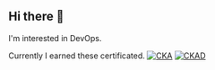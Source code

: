 ## Hi there 👋
I'm interested in DevOps.

Currently I earned these certificated.
[![CKA](https://images.credly.com/size/340x340/images/8b8ed108-e77d-4396-ac59-2504583b9d54/cka_from_cncfsite__281_29.png)](https://www.credly.com/badges/c6bcd970-4980-4b55-9c1e-1e31775ac633/public_url)
[![CKAD](https://images.credly.com/size/340x340/images/cc8adc83-1dc6-4d57-8e20-22171247e052/blob)](https://www.credly.com/badges/58c2ba35-7ae6-4ab2-af12-db90b8ead548/public_url)
<!--
**galaxyhm/galaxyhm** is a ✨ _special_ ✨ repository because its `README.md` (this file) appears on your GitHub profile.

Here are some ideas to get you started:

- 🔭 I’m currently working on ...
- 🌱 I’m currently learning ...
- 👯 I’m looking to collaborate on ...
- 🤔 I’m looking for help with ...
- 💬 Ask me about ...
- 📫 How to reach me: ...
- 😄 Pronouns: ...
- ⚡ Fun fact: ...
-->
